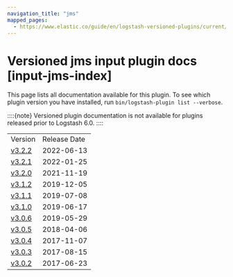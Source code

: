 ```yaml
---
navigation_title: "jms"
mapped_pages:
  - https://www.elastic.co/guide/en/logstash-versioned-plugins/current/input-jms-index.html
---
```


# Versioned jms input plugin docs [input-jms-index]


This page lists all documentation available for this plugin.  To see which plugin version you have installed, run `bin/logstash-plugin list --verbose`.

::::{note}
Versioned plugin documentation is not available for plugins released prior to Logstash 6.0.
::::


|     |     |
| --- | --- |
| Version | Release Date |
| [v3.2.2](v3-2-2-plugins-inputs-jms.md) | 2022-06-13 |
| [v3.2.1](v3-2-1-plugins-inputs-jms.md) | 2022-01-25 |
| [v3.2.0](v3-2-0-plugins-inputs-jms.md) | 2021-11-19 |
| [v3.1.2](v3-1-2-plugins-inputs-jms.md) | 2019-12-05 |
| [v3.1.1](v3-1-1-plugins-inputs-jms.md) | 2019-07-08 |
| [v3.1.0](v3-1-0-plugins-inputs-jms.md) | 2019-06-17 |
| [v3.0.6](v3-0-6-plugins-inputs-jms.md) | 2019-05-29 |
| [v3.0.5](v3-0-5-plugins-inputs-jms.md) | 2018-04-06 |
| [v3.0.4](v3-0-4-plugins-inputs-jms.md) | 2017-11-07 |
| [v3.0.3](v3-0-3-plugins-inputs-jms.md) | 2017-08-15 |
| [v3.0.2](v3-0-2-plugins-inputs-jms.md) | 2017-06-23 |












